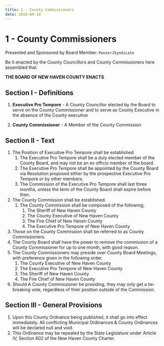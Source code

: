 ```yaml
---
title: 1 - County Commissioners
date: 2019-09-14
---
```

# 1 - County Commissioners

Presented and Sponsored by Board Member: `PwnzorJSyndicate`

Be it enacted by the County Councillors and County Commissioners here assembled that

__**THE BOARD OF NEW HAVEN COUNTY ENACTS**__

<div class="list-county" markdown="1">

## Section I - Definitions

1. **Executive Pro Tempore** - A County Councillor elected by the Board to serve on the County Commissioner and to serve as County Executive in the absence of the County executive

2. **County Commissioner** - A Member of the County Commission

## Section II - Text

1. The Position of Executive Pro Tempore shall be established
    1. The Executive Pro Tempore shall be a duly elected member of the County Board, and may not be an ex officio member of the board.
    2. The Executive Pro Tempore shall be appointed by the County Board via Resolution proposed either by the prospective Executive Pro Tempore or by other members.
    3. The Commission of the Executive Pro Tempore shall last three months, unless the term of the County Board shall expire before then.
2. The County Commission shall be established.
    1. The County Commission shall be composed of the following;
        1. The Sheriff of New Haven County
        2. The County Executive of New Haven County
        3. The Fire Chief of New Haven County
        4. The Executive Pro Tempore of New Haven County
3. Those on the County Commission shall be referred to as County Commissioners.
4. The County Board shall have the power to remove the commission of a County Commissioner for up to one month, with good reason.
5. The County Commissioners may preside over County Board Meetings, with preference given in the following order.
    1. The County Executive of New Haven County
    2. The Executive Pro Tempore of New Haven County
    3. The Sheriff of New Haven County
    4. The Fire Chief of New Haven County
6. Should A County Commissioner be presiding, they may only get a tie-breaking vote, regardless of their position outside of the Commission.

## Section III - General Provisions

1. Upon this County Ordnance being published, it shall go into effect immediately. All conflicting Municipal Ordinances & County Ordinances will be declared null and void.
2. This Ordinance may be repealed by the State Legislature under Article IV, Section 602 of the New Haven County Charter.

</div>
